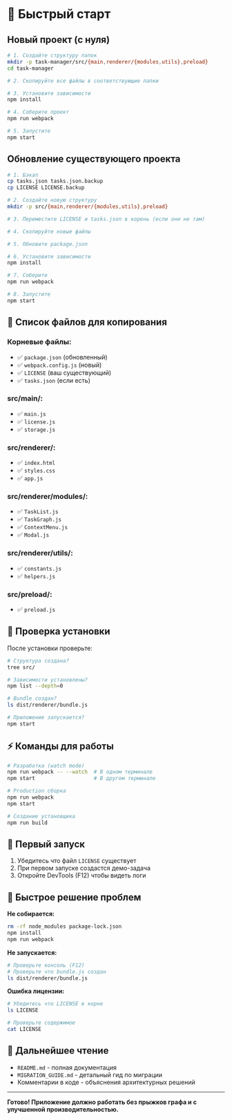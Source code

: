 # 🚀 Быстрый старт

## Новый проект (с нуля)

```bash
# 1. Создайте структуру папок
mkdir -p task-manager/src/{main,renderer/{modules,utils},preload}
cd task-manager

# 2. Скопируйте все файлы в соответствующие папки

# 3. Установите зависимости
npm install

# 4. Соберите проект
npm run webpack

# 5. Запустите
npm start
```

## Обновление существующего проекта

```bash
# 1. Бэкап
cp tasks.json tasks.json.backup
cp LICENSE LICENSE.backup

# 2. Создайте новую структуру
mkdir -p src/{main,renderer/{modules,utils},preload}

# 3. Переместите LICENSE и tasks.json в корень (если они не там)

# 4. Скопируйте новые файлы

# 5. Обновите package.json

# 6. Установите зависимости
npm install

# 7. Соберите
npm run webpack

# 8. Запустите
npm start
```

## 📁 Список файлов для копирования

### Корневые файлы:
- ✅ `package.json` (обновленный)
- ✅ `webpack.config.js` (новый)
- ✅ `LICENSE` (ваш существующий)
- ✅ `tasks.json` (если есть)

### src/main/:
- ✅ `main.js`
- ✅ `license.js`
- ✅ `storage.js`

### src/renderer/:
- ✅ `index.html`
- ✅ `styles.css`
- ✅ `app.js`

### src/renderer/modules/:
- ✅ `TaskList.js`
- ✅ `TaskGraph.js`
- ✅ `ContextMenu.js`
- ✅ `Modal.js`

### src/renderer/utils/:
- ✅ `constants.js`
- ✅ `helpers.js`

### src/preload/:
- ✅ `preload.js`

## 🎯 Проверка установки

После установки проверьте:

```bash
# Структура создана?
tree src/

# Зависимости установлены?
npm list --depth=0

# Bundle создан?
ls dist/renderer/bundle.js

# Приложение запускается?
npm start
```

## ⚡ Команды для работы

```bash
# Разработка (watch mode)
npm run webpack -- --watch  # В одном терминале
npm start                   # В другом терминале

# Production сборка
npm run webpack
npm start

# Создание установщика
npm run build
```

## 🔧 Первый запуск

1. Убедитесь что файл `LICENSE` существует
2. При первом запуске создастся демо-задача
3. Откройте DevTools (F12) чтобы видеть логи

## 🐛 Быстрое решение проблем

**Не собирается:**
```bash
rm -rf node_modules package-lock.json
npm install
npm run webpack
```

**Не запускается:**
```bash
# Проверьте консоль (F12)
# Проверьте что bundle.js создан
ls dist/renderer/bundle.js
```

**Ошибка лицензии:**
```bash
# Убедитесь что LICENSE в корне
ls LICENSE

# Проверьте содержимое
cat LICENSE
```

## 📖 Дальнейшее чтение

- `README.md` - полная документация
- `MIGRATION_GUIDE.md` - детальный гид по миграции
- Комментарии в коде - объяснения архитектурных решений

---

**Готово! Приложение должно работать без прыжков графа и с улучшенной производительностью.**
